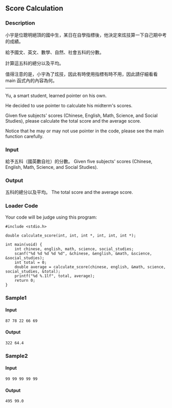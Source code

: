 Score Calculation
-----------------

### Description

<div>

小宇是位聰明絕頂的國中生，某日在自學指標後，他決定來炫技算一下自己期中考的成績。

給予國文、英文、數學、自然、社會五科的分數。

計算這五科的總分以及平均。

值得注意的是，小宇為了炫技，因此有時使用指標有時不用，因此請仔細看看
main 函式內的內容為何。

------------------------------------------------------------------------

Yu, a smart student, learned pointer on his own.

He decided to use pointer to calculate his midterm\'s scores.

Given five subjects\' scores (Chinese, English, Math, Science, and
Social Studies), please calculate the total score and the average score.

Notice that he may or may not use pointer in the code, please see the
main function carefully.

</div>

### Input

給予五科（國英數自社）的分數。 Given five subjects\' scores (Chinese,
English, Math, Science, and Social Studies).

### Output

五科的總分以及平均。 The total score and the average score.

### Loader Code

<div>

Your code will be judge using this program:

</div>

    #include <‍stdio.h>

    double calculate_score(int, int, int *, int, int, int *);

    int main(void) {
        int chinese, english, math, science, social_studies;
        scanf("%d %d %d %d %d", &chinese, &english, &math, &science, &social_studies);
        int total = 0;
        double average = calculate_score(chinese, english, &math, science, social_studies, &total);
        printf("%d %.1lf", total, average);
        return 0;
    }

<div>

### Sample1

#### Input

    87 78 22 66 69

#### Output

    322 64.4

</div>

<div>

### Sample2

#### Input

    99 99 99 99 99

#### Output

    495 99.0

</div>
